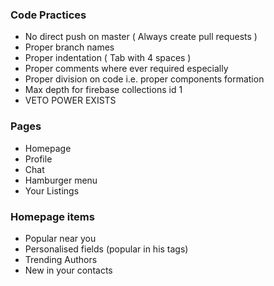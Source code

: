 ### Code Practices

- No direct push on master ( Always create pull requests )
- Proper branch names
- Proper indentation ( Tab with 4 spaces )
- Proper comments where ever required especially
- Proper division on code i.e. proper components formation
- Max depth for firebase collections id 1
- VETO POWER EXISTS


### Pages
- Homepage
- Profile
- Chat
- Hamburger menu
- Your Listings




### Homepage items
- Popular near you
- Personalised fields (popular in his tags)
- Trending Authors
- New in your contacts